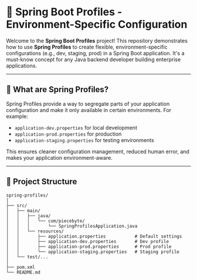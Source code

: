 # 🌱 Spring Boot Profiles - Environment-Specific Configuration

Welcome to the **Spring Boot Profiles** project! This repository demonstrates how to use **Spring Profiles** to create flexible, environment-specific configurations (e.g., dev, staging, prod) in a Spring Boot application. It's a must-know concept for any Java backend developer building enterprise applications.

---

## 🚀 What are Spring Profiles?

Spring Profiles provide a way to segregate parts of your application configuration and make it only available in certain environments. For example:

- `application-dev.properties` for local development
- `application-prod.properties` for production
- `application-staging.properties` for testing environments

This ensures cleaner configuration management, reduced human error, and makes your application environment-aware.

---

## 📁 Project Structure

```
spring-profiles/
│
├── src/
│   ├── main/
│   │   ├── java/
│   │   │   └── com/piecebyte/
│   │   │       └── SpringProfilesApplication.java
│   │   └── resources/
│   │       ├── application.properties           # Default settings
│   │       ├── application-dev.properties       # Dev profile
│   │       ├── application-prod.properties      # Prod profile
│   │       └── application-staging.properties   # Staging profile
│   └── test/...
│
├── pom.xml
└── README.md
